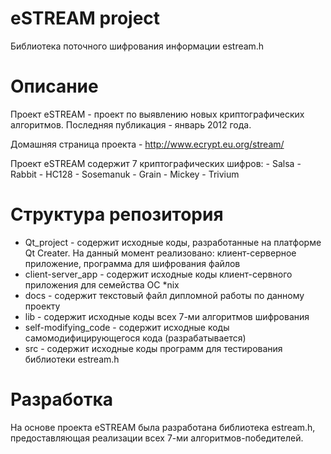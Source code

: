 # eSTREAM project

Библиотека поточного шифрования информации estream.h

# Описание

Проект eSTREAM - проект по выявлению новых криптографических алгоритмов. Последняя публикация - январь 2012 года.

Домашняя страница проекта - http://www.ecrypt.eu.org/stream/

Проект eSTREAM содержит 7 криптографических шифров:
	- Salsa
	- Rabbit
	- HC128
	- Sosemanuk
	- Grain
	- Mickey
	- Trivium

# Структура репозитория

- Qt_project - содержит исходные коды, разработанные на платформе Qt Creater. На данный момент реализовано: клиент-серверное приложение, программа для шифрования файлов
- client-server_app - содержит исходные коды клиент-сервного приложения для семейства ОС *nix
- docs - содержит текстовый файл дипломной работы по данному проекту
- lib - содержит исходные коды всех 7-ми алгоритмов шифрования
- self-modifying_code - содержит исходные коды самомодифицирующегося кода (разрабатывается)
- src - содержит исходные коды программ для тестирования библиотеки estream.h

# Разработка

На основе проекта eSTREAM была разработана библиотека estream.h, предоставляющая реализации всех 7-ми алгоритмов-победителей.

